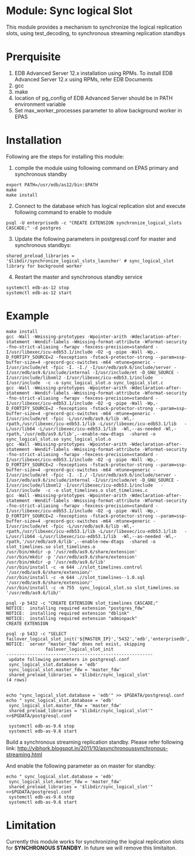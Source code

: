 Module: Sync logical Slot
=========================================

This module provides a mechanism to synchronize the logical replication slots, using test_decoding, to synchronous streaming replication standbys

# Prerquisite

1. EDB Advanced Server 12.x installation using RPMs. To install EDB Advanced Server 12.x using RPMs, refer EDB Documents
2. gcc
3. make
4. location of pg_config of EDB Advanced Server should be in PATH environment variable
5. Set max_worker_processes parameter to allow background worker in EPAS

# Installation

Following are the steps for installing this module:

1. compile the module using following command on EPAS primary and synchronous standby
```
export PATH=/usr/edb/as12/bin:$PATH
make 
make install
```
2. Connect to the database which has logical replication slot and execute following command to enable to module
```
psql -U enterprisedb -c "CREATE EXTENSION synchronize_logical_slots CASCADE;" -d postgres
```
3. Update the following parameters in postgresql.conf for master and synchronous standbys:
```
shared_preload_libraries = '$libdir/synchronize_logical_slots_launcher' # sync_logical_slot library for background worker
```
4. Restart the master and synchronous standby service
```
systemctl edb-as-12 stop
systemctl edb-as-12 start
```

# Example

```
make install
gcc -Wall -Wmissing-prototypes -Wpointer-arith -Wdeclaration-after-statement -Wendif-labels -Wmissing-format-attribute -Wformat-security -fno-strict-aliasing -fwrapv -fexcess-precision=standard -I/usr/libexec/icu-edb53.1/include -O2 -g -pipe -Wall -Wp,-D_FORTIFY_SOURCE=2 -fexceptions -fstack-protector-strong --param=ssp-buffer-size=4 -grecord-gcc-switches -m64 -mtune=generic -I/usr/include/et -fpic -I. -I./ -I/usr/edb/as9.6/include/server -I/usr/edb/as9.6/include/internal -I/usr/include/et -D_GNU_SOURCE -I/usr/include/libxml2 -I/usr/libexec/icu-edb53.1/include   -I/usr/include  -c -o sync_logical_slot.o sync_logical_slot.c
gcc -Wall -Wmissing-prototypes -Wpointer-arith -Wdeclaration-after-statement -Wendif-labels -Wmissing-format-attribute -Wformat-security -fno-strict-aliasing -fwrapv -fexcess-precision=standard -I/usr/libexec/icu-edb53.1/include -O2 -g -pipe -Wall -Wp,-D_FORTIFY_SOURCE=2 -fexceptions -fstack-protector-strong --param=ssp-buffer-size=4 -grecord-gcc-switches -m64 -mtune=generic -I/usr/include/et -fpic -L/usr/edb/as9.6/lib -Wl,-rpath,/usr/libexec/icu-edb53.1/lib -L/usr/libexec/icu-edb53.1/lib   -L/usr/lib64 -L/usr/libexec/icu-edb53.1/lib  -Wl,--as-needed -Wl,-rpath,'/usr/edb/as9.6/lib',--enable-new-dtags  -shared -o sync_logical_slot.so sync_logical_slot.o
gcc -Wall -Wmissing-prototypes -Wpointer-arith -Wdeclaration-after-statement -Wendif-labels -Wmissing-format-attribute -Wformat-security -fno-strict-aliasing -fwrapv -fexcess-precision=standard -I/usr/libexec/icu-edb53.1/include -O2 -g -pipe -Wall -Wp,-D_FORTIFY_SOURCE=2 -fexceptions -fstack-protector-strong --param=ssp-buffer-size=4 -grecord-gcc-switches -m64 -mtune=generic -I/usr/include/et -fpic -I. -I./ -I/usr/edb/as9.6/include/server -I/usr/edb/as9.6/include/internal -I/usr/include/et -D_GNU_SOURCE -I/usr/include/libxml2 -I/usr/libexec/icu-edb53.1/include   -I/usr/include  -c -o slot_timelines.o slot_timelines.c
gcc -Wall -Wmissing-prototypes -Wpointer-arith -Wdeclaration-after-statement -Wendif-labels -Wmissing-format-attribute -Wformat-security -fno-strict-aliasing -fwrapv -fexcess-precision=standard -I/usr/libexec/icu-edb53.1/include -O2 -g -pipe -Wall -Wp,-D_FORTIFY_SOURCE=2 -fexceptions -fstack-protector-strong --param=ssp-buffer-size=4 -grecord-gcc-switches -m64 -mtune=generic -I/usr/include/et -fpic -L/usr/edb/as9.6/lib -Wl,-rpath,/usr/libexec/icu-edb53.1/lib -L/usr/libexec/icu-edb53.1/lib   -L/usr/lib64 -L/usr/libexec/icu-edb53.1/lib  -Wl,--as-needed -Wl,-rpath,'/usr/edb/as9.6/lib',--enable-new-dtags  -shared -o slot_timelines.so slot_timelines.o
/usr/bin/mkdir -p '/usr/edb/as9.6/share/extension'
/usr/bin/mkdir -p '/usr/edb/as9.6/share/extension'
/usr/bin/mkdir -p '/usr/edb/as9.6/lib'
/usr/bin/install -c -m 644 .//slot_timelines.control '/usr/edb/as9.6/share/extension/'
/usr/bin/install -c -m 644 .//slot_timelines--1.0.sql  '/usr/edb/as9.6/share/extension/'
/usr/bin/install -c -m 755  sync_logical_slot.so slot_timelines.so '/usr/edb/as9.6/lib/'

psql -p 5432 -c "CREATE EXTENSION slot_timelines CASCADE;"
NOTICE:  installing required extension "postgres_fdw"
NOTICE:  installing required extension "dblink"
NOTICE:  installing required extension "adminpack"
CREATE EXTENSION

psql -p 5432 -c "SELECT failover_logical_slot_init('${MASTER_IP}','5432','edb','enterprisedb','edb');"
NOTICE:  server "master_fdw" does not exist, skipping
               failover_logical_slot_init               
--------------------------------------------------------
 update following parameters in postgresql.conf
 sync_logical_slot.database = 'edb'
 sync_logical_slot.master_fdw = 'master_fdw'
 shared_preload_libraries = '$libdir/sync_logical_slot'
(4 rows)


echo "sync_logical_slot.database = 'edb'" >> $PGDATA/postgresql.conf
echo " sync_logical_slot.database = 'edb'
 sync_logical_slot.master_fdw = 'master_fdw'
 shared_preload_libraries = '$libdir/sync_logical_slot'" >>$PGDATA/postgresql.conf
 
 systemctl edb-as-9.6 stop
 systemctl edb-as-9.6 start
 ```

Build a synchronous streaming replication standby. Please refer following link:
http://vibhork.blogspot.in/2011/10/asynchronoussynchronous-streaming.html

And enable the following parameter as on master for standby:
```
echo " sync_logical_slot.database = 'edb'
 sync_logical_slot.master_fdw = 'master_fdw'
 shared_preload_libraries = '$libdir/sync_logical_slot'" >>$PGDATA/postgresql.conf
 systemctl edb-as-9.6 stop
 systemctl edb-as-9.6 start
 ```
# Limitation
Currently this module works for synchronizing the logical replication slots for **SYNCHRONOUS STANDBY**. 
In future we will remove this limitaiton.

